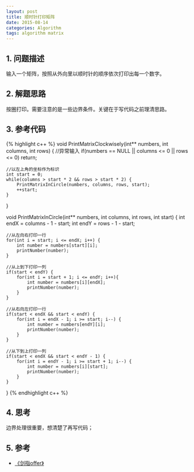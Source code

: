 ```yaml
---
layout: post
title: 顺时针打印矩阵
date: 2015-08-14
categories: Algorithm
tags: algorithm matrix
---
```


## 1. 问题描述

输入一个矩阵，按照从外向里以顺时针的顺序依次打印出每一个数字。

## 2. 解题思路

按圈打印。需要注意的是一些边界条件。关键在于写代码之前理清思路。

## 3. 参考代码

{% highlight c++ %}
void PrintMatrixClockwisely(int** numbers, int columns, int rows) {
	//异常输入
	if(numbers == NULL || columns <= 0 || rows <= 0) 
		return;

	//以左上角的坐标作为标识
	int start = 0;
	while(columns > start * 2 && rows > start * 2) {
		PrintMatrixInCircle(numbers, columns, rows, start);
		++start;
	}
}

void PrintMatrixInCircle(int** numbers, int columns, int rows, int start) {
	int endX = columns - 1 - start;
	int endY = rows - 1 - start;

	//从左向右打印一行
	for(int i = start; i <= endX; i++) {
		int number = numbers[start][i];
		printNumber(number);
	}

	//从上到下打印一列
	if(start < endY) {
		for(int i = start + 1; i <= endY; i++){
			int number = numbers[i][endX];
			printNumber(number);
		}
	}

	//从右向左打印一行
	if(start < endX && start < endY) {
		for(int i = endX - 1; i >= start; i--) {
			int number = numbers[endY][i];
			printNumber(number);
		}
	}

	//从下到上打印一列
	if(start < endX && start < endY - 1) {
		for(int i = endY - 1; i >= start + 1; i--) {
			int number = numbers[i][start];
			printNumber(number);
		}
	}
}
{% endhighlight c++ %}

## 4. 思考

边界处理很重要，想清楚了再写代码；

## 5. 参考

- [《剑指offer》](http://www.broadview.com.cn/#book/bookdetail/bookDetailAll.jsp?book_id=12c9bc27-a944-11e4-9c0a-005056c00008&isbn=978-7-121-23245-9)